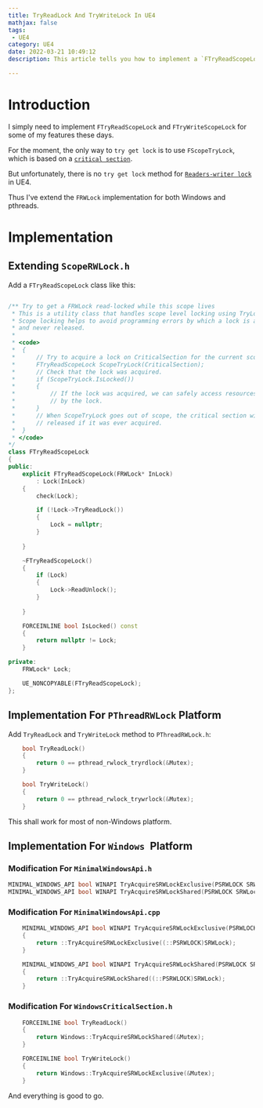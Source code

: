 ```yaml
---
title: TryReadLock And TryWriteLock In UE4
mathjax: false
tags: 
 - UE4
category: UE4
date: 2022-03-21 10:49:12
description: This article tells you how to implement a `FTryReadScopeLock` or `FTryWriteScopeLock` in UE4. 

---
```




# Introduction

I simply need to implement `FTryReadScopeLock` and `FTryWriteScopeLock` for some of my features these days. 

For the moment, the only way to `try get lock` is to use `FScopeTryLock`, which is based on a [`critical section`](https://en.wikipedia.org/wiki/Critical_section). 

But unfortunately, there is no `try get lock` method for [`Readers-writer lock`](https://en.wikipedia.org/wiki/Readers%E2%80%93writer_lock) in UE4. 

Thus I've extend the `FRWLock` implementation for both Windows and pthreads. 

# Implementation

## Extending `ScopeRWLock.h`

Add a `FTryReadScopeLock` class like this: 

```cpp

/** Try to get a FRWLock read-locked while this scope lives 
 * This is a utility class that handles scope level locking using TryLock.
 * Scope locking helps to avoid programming errors by which a lock is acquired
 * and never released.
 *
 * <code>
 *	{
 *		// Try to acquire a lock on CriticalSection for the current scope.
 *		FTryReadScopeLock ScopeTryLock(CriticalSection);
 *		// Check that the lock was acquired.
 *		if (ScopeTryLock.IsLocked())
 *		{
 *			// If the lock was acquired, we can safely access resources protected
 *			// by the lock.
 *		}
 *		// When ScopeTryLock goes out of scope, the critical section will be
 *		// released if it was ever acquired.
 *	}
 * </code>
*/
class FTryReadScopeLock
{
public:
	explicit FTryReadScopeLock(FRWLock* InLock)
		: Lock(InLock)
	{
		check(Lock);

		if (!Lock->TryReadLock())
		{
			Lock = nullptr; 
		}
		
	}

	~FTryReadScopeLock()
	{
		if (Lock)
		{
			Lock->ReadUnlock();
		}
		
	}

	FORCEINLINE bool IsLocked() const
	{
		return nullptr != Lock;
	}

private:
	FRWLock* Lock;

	UE_NONCOPYABLE(FTryReadScopeLock);
};
```

## Implementation For `PThreadRWLock` Platform

Add `TryReadLock` and `TryWriteLock` method to `PThreadRWLock.h`: 

```cpp
	bool TryReadLock()
	{
		return 0 == pthread_rwlock_tryrdlock(&Mutex);
	}

	bool TryWriteLock()
	{
		return 0 == pthread_rwlock_trywrlock(&Mutex);
	}

```

This shall work for most of non-Windows platform. 

## Implementation For `Windows `Platform

### Modification For `MinimalWindowsApi.h`

```cpp
MINIMAL_WINDOWS_API bool WINAPI TryAcquireSRWLockExclusive(PSRWLOCK SRWLock);
MINIMAL_WINDOWS_API bool WINAPI TryAcquireSRWLockShared(PSRWLOCK SRWLock);
```

### Modification For `MinimalWindowsApi.cpp`

```cpp
	MINIMAL_WINDOWS_API bool WINAPI TryAcquireSRWLockExclusive(PSRWLOCK SRWLock)
	{
		return ::TryAcquireSRWLockExclusive((::PSRWLOCK)SRWLock);
	}

	MINIMAL_WINDOWS_API bool WINAPI TryAcquireSRWLockShared(PSRWLOCK SRWLock)
	{
		return ::TryAcquireSRWLockShared((::PSRWLOCK)SRWLock);
	}
```

### Modification For `WindowsCriticalSection.h`

```cpp
	FORCEINLINE bool TryReadLock()
	{
		return Windows::TryAcquireSRWLockShared(&Mutex);
	}

	FORCEINLINE bool TryWriteLock()
	{
		return Windows::TryAcquireSRWLockExclusive(&Mutex);
	}
```



And everything is good to go. 
